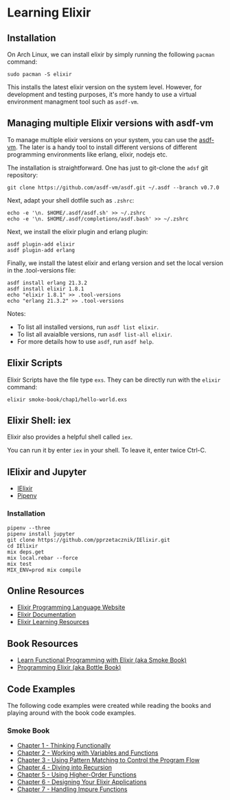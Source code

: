 # Learning Elixir 

## Installation

On Arch Linux, we can install elixir by simply running the following  `pacman` command:

```
sudo pacman -S elixir
```

This installs the latest elixir version on the system level. However, for development 
and testing purposes, it's more handy to use a virtual environment managment tool
such as `asdf-vm`.


## Managing multiple Elixir versions with asdf-vm

To manage multiple elixir versions on your system, you can use the [asdf-vm](https://asdf-vm.com/#/).
The later is a handy tool to install different versions of different programming 
environments like erlang, elixir, nodejs etc.

The installation is straightforward. One has just to git-clone the `adsf` git repository:

```
git clone https://github.com/asdf-vm/asdf.git ~/.asdf --branch v0.7.0
```

Next, adapt your shell dotfile such as `.zshrc`:

```
echo -e '\n. $HOME/.asdf/asdf.sh' >> ~/.zshrc
echo -e '\n. $HOME/.asdf/completions/asdf.bash' >> ~/.zshrc
```

Next, we install the elixir plugin and erlang plugin:

```
asdf plugin-add elixir
asdf plugin-add erlang
```

Finally, we install the latest elixir and erlang version and set the local version in the .tool-versions file:

```
asdf install erlang 21.3.2
asdf install elixir 1.8.1
echo "elixir 1.8.1" >> .tool-versions
echo "erlang 21.3.2" >> .tool-versions
```

Notes:

* To list all installed versions, run `asdf list elixir`.
* To list all avaialble versions, run `asdf list-all elixir`.
* For more details how to use `asdf`, run `asdf help`.

## Elixir Scripts

Elixir Scripts have the file type `exs`. They can be directly run with the `elixir` command:

```
elixir smoke-book/chap1/hello-world.exs
```

## Elixir Shell: iex

Elixir also provides a helpful shell called `iex`.

You can run it by enter `iex` in your shell. To leave it, enter twice Ctrl-C.


## IElixir and Jupyter

 * [IElixir](https://github.com/pprzetacznik/IElixir)
 * [Pipenv](https://github.com/pypa/pipenv)

### Installation

```
pipenv --three
pipenv install jupyter
git clone https://github.com/pprzetacznik/IElixir.git
cd IElixir
mix deps.get
mix local.rebar --force
mix test
MIX_ENV=prod mix compile
```

## Online Resources
 * [Elixir Programming Language Website](https://elixir-lang.org/)
 * [Elixir Documentation](https://elixir-lang.org/docs.html)
 * [Elixir Learning Resources](https://elixir-lang.org/learning.html)

## Book Resources

 * [Learn Functional Programming with Elixir (aka Smoke Book)](https://www.amazon.com/Learn-Functional-Programming-Elixir-Foundations/dp/168050245X/)
 * [Programming Elixir (aka Bottle Book)](https://www.amazon.com/Programming-Elixir-1-6-Functional-Concurrent/dp/1680502999/)

## Code Examples

The following code examples were created while reading the books and playing 
around with the book code examples.

### Smoke Book

 * [Chapter 1 - Thinking Functionally](https://github.com/lexruee/learning-elixir/tree/master/smoke-book/chap1)
 * [Chapter 2 - Working with Variables and Functions](https://github.com/lexruee/learning-elixir/tree/master/smoke-book/chap2)
 * [Chapter 3 - Using Pattern Matching to Control the Program Flow](https://github.com/lexruee/learning-elixir/tree/master/smoke-book/chap3)
 * [Chapter 4 - Diving into Recursion](https://github.com/lexruee/learning-elixir/tree/master/smoke-book/chap4)
 * [Chapter 5 - Using Higher-Order Functions](https://github.com/lexruee/learning-elixir/tree/master/smoke-book/chap5)
 * [Chapter 6 - Designing Your Elixir Applications](#TODO)
 * [Chapter 7 - Handling Impure Functions](#TODO)
